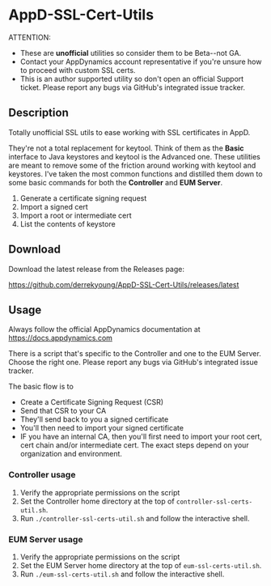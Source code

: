 # AppD-SSL-Cert-Utils

ATTENTION:
* These are **unofficial** utilities so consider them to be Beta--not GA. 
* Contact your AppDynamics account representative if you're unsure how to proceed with custom SSL certs.
* This is an author supported utility so don't open an official Support ticket. Please report any bugs via GitHub's integrated issue tracker.


## Description
Totally unofficial SSL utils to ease working with SSL certificates in AppD.

They're not a total replacement for keytool. Think of them as the **Basic** interface to Java keystores and keytool is the Advanced one. These utilities are meant to remove some of the friction around working with keytool and keystores. I've taken the most common functions and distilled them down to some basic commands for both the **Controller** and **EUM Server**.

1. Generate a certificate signing request
1. Import a signed cert
1. Import a root or intermediate cert
1. List the contents of keystore

## Download
Download the latest release from the Releases page:

https://github.com/derrekyoung/AppD-SSL-Cert-Utils/releases/latest

## Usage
Always follow the official AppDynamics documentation at https://docs.appdynamics.com

There is a script that's specific to the Controller and one to the EUM Server. Choose the right one. Please report any bugs via GitHub's integrated issue tracker.

The basic flow is to
- Create a Certificate Signing Request (CSR)
- Send that CSR to your CA
- They'll send back to you a signed certificate
- You'll then need to import your signed certificate
- IF you have an internal CA, then you'll first need to import your root cert, cert chain and/or intermediate cert. The exact steps depend on your organization and environment.

### Controller usage
1. Verify the appropriate permissions on the script
1. Set the Controller home directory at the top of `controller-ssl-certs-util.sh`.
1. Run `./controller-ssl-certs-util.sh` and follow the interactive shell.

### EUM Server usage
1. Verify the appropriate permissions on the script
1. Set the EUM Server home directory at the top of `eum-ssl-certs-util.sh`.
1. Run  `./eum-ssl-certs-util.sh` and follow the interactive shell.
